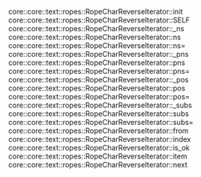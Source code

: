 core::core::text::ropes::RopeCharReverseIterator::init
core::core::text::ropes::RopeCharReverseIterator::SELF
core::core::text::ropes::RopeCharReverseIterator::_ns
core::core::text::ropes::RopeCharReverseIterator::ns
core::core::text::ropes::RopeCharReverseIterator::ns=
core::core::text::ropes::RopeCharReverseIterator::_pns
core::core::text::ropes::RopeCharReverseIterator::pns
core::core::text::ropes::RopeCharReverseIterator::pns=
core::core::text::ropes::RopeCharReverseIterator::_pos
core::core::text::ropes::RopeCharReverseIterator::pos
core::core::text::ropes::RopeCharReverseIterator::pos=
core::core::text::ropes::RopeCharReverseIterator::_subs
core::core::text::ropes::RopeCharReverseIterator::subs
core::core::text::ropes::RopeCharReverseIterator::subs=
core::core::text::ropes::RopeCharReverseIterator::from
core::core::text::ropes::RopeCharReverseIterator::index
core::core::text::ropes::RopeCharReverseIterator::is_ok
core::core::text::ropes::RopeCharReverseIterator::item
core::core::text::ropes::RopeCharReverseIterator::next